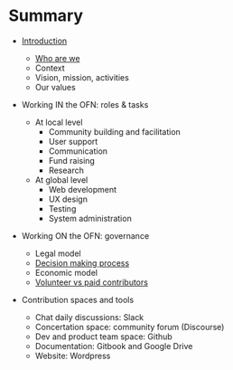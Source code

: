# Summary

* [Introduction](README.md)
  * [Who are we](who-are-your-the-contributors-who-to-talk-to.md)
  * Context
  * Vision, mission, activities
  * Our values

* Working IN the OFN: roles & tasks
  * At local level
    * Community building and facilitation
    * User support
    * Communication
    * Fund raising
    * Research
  * At global level
    * Web development
    * UX design
    * Testing
    * System administration

* Working ON the OFN: governance
  * Legal model
  * [Decision making process](decision-making-process.md)
  * Economic model
  * [Volunteer vs paid contributors](volunteer-vs-paid-contributors.md)

* Contribution spaces and tools
  * Chat daily discussions: Slack
  * Concertation space: community forum \(Discourse\)
  * Dev and product team space: Github
  * Documentation: Gitbook and Google Drive
  * Website: Wordpress

